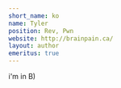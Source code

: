 ```yaml
---
short_name: ko
name: Tyler
position: Rev, Pwn
website: http://brainpain.ca/
layout: author
emeritus: true
---
```

i'm in B)
